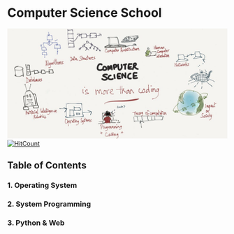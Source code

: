 # Computer Science School

![intoroduction](../images/cs_3.jpg)
[![HitCount](http://hits.dwyl.io/boys-be-ambitious//Computer-science-school.svg)](http://hits.dwyl.io/boys-be-ambitious//Computer-science-school)

## Table of Contents
### 1. Operating System
### 2. System Programming
### 3. Python & Web
